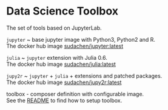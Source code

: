 # Data Science Toolbox  

The set of tools based on JupyterLab.

`jupyter` ~ base jupyter image with Python3, Python2 and R.    
The docker hub image [sudachen/jupyter:latest](http://hub.docker.com/r/sudachen/jupyter)

`julia` ~ `jupyter` extension with Julia 0.6.   
The docker hub image [sudachen/julia:latest](http://hub.docker.com/r/sudachen/julia)

`jupy2r` ~ `jupyter` + `julia` + extensions and patched packages.   
The docker hub image [sudachen/jupy2r:latest](http://hub.docker.com/r/sudachen/jupy2r)

toolbox - composer definition with configurable image.   
See the [README](https://github.com/sudachen/dstoolbox/blob/master/toolbox/README.md) to find how to setup toolbox.

